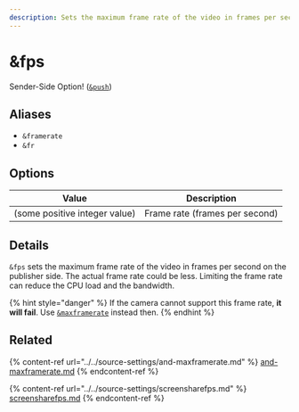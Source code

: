 ```yaml
---
description: Sets the maximum frame rate of the video in frames per second
---
```


# \&fps

Sender-Side Option! ([`&push`](../../source-settings/push.md))

## Aliases

* `&framerate`
* `&fr`

## Options

| Value                         | Description                    |
| ----------------------------- | ------------------------------ |
| (some positive integer value) | Frame rate (frames per second) |

## Details

`&fps` sets the maximum frame rate of the video in frames per second on the publisher side. The actual frame rate could be less. Limiting the frame rate can reduce the CPU load and the bandwidth.

{% hint style="danger" %}
If the camera cannot support this frame rate, **it will fail**. Use [`&maxframerate`](../../source-settings/and-maxframerate.md) instead then.
{% endhint %}

## Related

{% content-ref url="../../source-settings/and-maxframerate.md" %}
[and-maxframerate.md](../../source-settings/and-maxframerate.md)
{% endcontent-ref %}

{% content-ref url="../../source-settings/screensharefps.md" %}
[screensharefps.md](../../source-settings/screensharefps.md)
{% endcontent-ref %}
